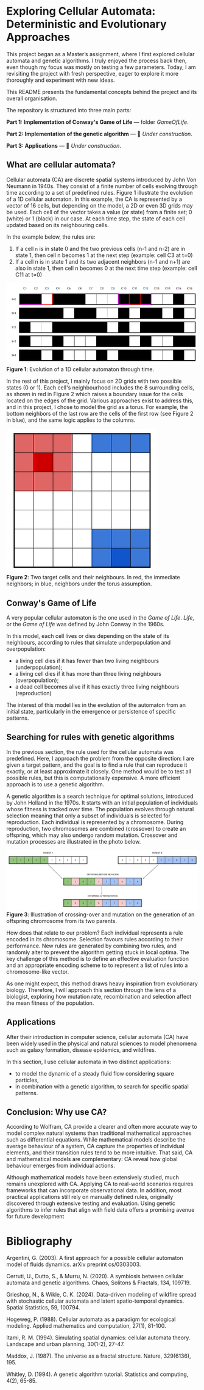 # Exploring Cellular Automata: Deterministic and Evolutionary Approaches

This project began as a Master’s assignment, where I first explored cellular automata and genetic algorithms. I truly enjoyed the process back then, even though my focus was mostly on testing a few parameters. Today, I am revisiting the project with fresh perspective, eager to explore it more thoroughly and experiment with new ideas.

This README presents the fundamental concepts behind the project and its overall organisation.

The repository is structured into three main parts:

**Part 1: Implementation of Conway's Game of Life** — folder *GameOfLife*.

**Part 2: Implementation of the genetic algorithm** — :construction: *Under construction*.

**Part 3: Applications** — :construction: *Under construction*.


## What are cellular automata?

Cellular automata (CA) are discrete spatial systems introduced by John Von Neumann in 1940s. They consist of a finite number of cells evolving through time according to a set of predefined rules. Figure 1 illustrate the evolution of a 1D cellular automaton. In this example, the CA is represented by a vector of 16 cells, but depending on the model, a 2D or even 3D grids may be used. Each cell of the vector takes a value (or state) from a finite set; 0 (white) or 1 (black) in our case. At each time step, the state of each cell updated based on its neighbouring cells. 

In the example below, the rules are:
1. If a cell `n` is in state 0 and the two previous cells (n-1 and n-2) are in state 1, then cell n becomes 1 at the next step (example: cell C3 at t=0)
2. If a cell n is in state 1 and its two adjacent neighbors (n-1 and n+1) are also in state 1, then cell n becomes 0 at the next time step (example: cell C11 at t=0)

![Figure 1: Evolution of a 1D cellular automaton through time.](Figure/1D_CellularAutomaton.png) <br>
**Figure 1**: Evolution of a 1D cellular automaton through time.

In the rest of this project, I mainly focus on 2D grids with two possible states (0 or 1). Each cell's neighbourhood includes the 8 surrounding cells, as shown in red in Figure 2 which raises a boundary issue for the cells located on the edges of the grid. Various approaches exist to address this, and in this project, I chose to model the grid as a torus. For example, the bottom neighbors of the last row are the cells of the first row (see Figure 2 in blue), and the same logic applies to the columns.

![Figure 2: Two target cells and their neighbours.](Figure/2D_torus_CellularAutomaton.png) <br>
**Figure 2**: Two target cells and their neighbours. In red, the immediate neighbors; in blue, neighbors under the torus assumption.


## Conway's Game of Life

A very popular cellular automaton is the one used in the *Game of Life*. *Life*, or the *Game of Life* was defined by John Conway in the 1960s. 

In this model, each cell lives or dies depending on the state of its neighbours, according to rules that simulate underpopulation and overpopulation:
- a living cell dies if it has fewer than two living neighbours (underpopulation);
- a living cell dies if it has more than three living neighbours (overpopulation);
- a dead cell becomes alive if it has exactly three living neighbours (reproduction)

The interest of this model lies in the evolution of the automaton from an initial state, particularly in the emergence or persistence of specific patterns.


## Searching for rules with genetic algorithms

In the previous section, the rule used for the cellular automata was predefined. Here, I approach the problem from the opposite direction: I are given a target pattern, and the goal is to find a rule that can reproduce it exactly, or at least approximate it closely. One method would be to test all possible rules, but this is computationally expensive. A more efficient approach is to use a genetic algorithm.

A genetic algorithm is a search technique for optimal solutions, introduced by John Holland in the 1970s. It starts with an initial population of individuals whose fitness is tracked over time. The population evolves through natural selection meaning that only a subset of individuals is selected for reproduction. Each individual is represented by a chromosome. During reproduction, two chromosomes are combined (crossover) to create an offspring, which may also undergo random mutation. Crossover and mutation processes are illustrated in the photo below.

![Figure 3: Illustration of crossing-over and mutation on the generation of an offspring chromosome from its two parents](Figure/GeneticAlgorithm_CrossoverMutation.png)
**Figure 3**: Illustration of crossing-over and mutation on the generation of an offspring chromosome from its two parents.

How does that relate to our problem? Each individual represents a rule encoded in its chromosome. Selection favours rules according to their performance. New rules are generated by combining two rules, and randomly alter to prevent the algorithm getting stuck in local optima. The key challenge of this method is to define an effective evaluation function and an appropriate encoding scheme to to represent a list of rules into a chromosome-like vector.

As one might expect, this method draws heavy inspiration from evolutionary biology. Therefore, I will approach this section through the lens of a biologist, exploring how mutation rate, recombination and selection affect the mean fitness of the population.


## Applications
After their introduction in computer science, cellular automata (CA) have been widely used in the physical and natural sciences to model phenomena such as galaxy formation, disease epidemics, and wildfires.

In this section, I use cellular automata in two distinct applications:
- to model the dynamic of a steady fluid flow considering square particles,
- in combination with a genetic algorithm, to search for specific spatial patterns.


## Conclusion: Why use CA? 
According to Wolfram, CA provide a clearer and often more accurate way to model complex natural systems than traditional mathematical approaches such as differential equations. While mathematical models describe the average behaviour of a system, CA capture the properties of individual elements, and their transition rules tend to be more intuitive. That said, CA and mathematical models are complementary: CA reveal how global behaviour emerges from individual actions.

Although mathematical models have been extensively studied, much remains unexplored with CA. Applying CA to real-world scenarios requires frameworks that can incorporate observational data. In addition, most practical applications still rely on manually defined rules, originally discovered through extensive testing and evaluation. Using genetic algorithms to infer rules that align with field data offers a promising avenue for future development


# Bibliography

Argentini, G. (2003). A first approach for a possible cellular automaton model of fluids dynamics. arXiv preprint cs/0303003.

Cerruti, U., Dutto, S., & Murru, N. (2020). A symbiosis between cellular automata and genetic algorithms. Chaos, Solitons & Fractals, 134, 109719.

Grieshop, N., & Wikle, C. K. (2024). Data-driven modeling of wildfire spread with stochastic cellular automata and latent spatio-temporal dynamics. Spatial Statistics, 59, 100794.

Hogeweg, P. (1988). Cellular automata as a paradigm for ecological modeling. Applied mathematics and computation, 27(1), 81-100.

Itami, R. M. (1994). Simulating spatial dynamics: cellular automata theory. Landscape and urban planning, 30(1-2), 27-47.

Maddox, J. (1987). The universe as a fractal structure. Nature, 329(6136), 195.

Whitley, D. (1994). A genetic algorithm tutorial. Statistics and computing, 4(2), 65-85.
